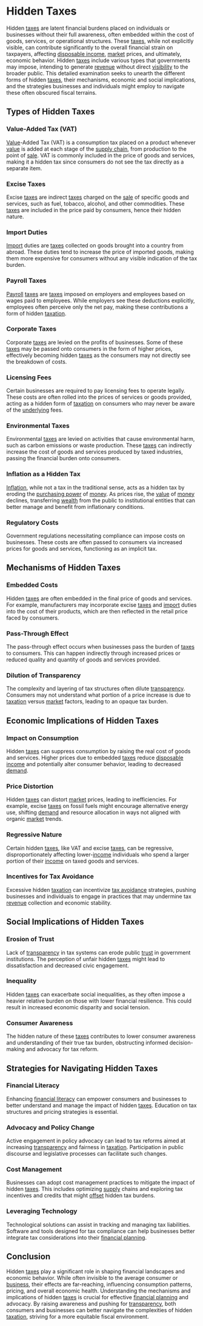 # Hidden Taxes

Hidden [taxes](../t/taxes.md) are latent financial burdens placed on individuals or businesses without their full awareness, often embedded within the cost of goods, services, or operational structures. These [taxes](../t/taxes.md), while not explicitly visible, can contribute significantly to the overall financial strain on taxpayers, affecting [disposable income](../d/disposable_income.md), [market](../m/market.md) prices, and ultimately, economic behavior. Hidden [taxes](../t/taxes.md) include various types that governments may impose, intending to generate [revenue](../r/revenue.md) without direct [visibility](../v/visibility.md) to the broader public. This detailed examination seeks to unearth the different forms of hidden [taxes](../t/taxes.md), their mechanisms, economic and social implications, and the strategies businesses and individuals might employ to navigate these often obscured fiscal terrains.

## Types of Hidden Taxes

### Value-Added Tax (VAT)

[Value](../v/value.md)-Added Tax (VAT) is a consumption tax placed on a product whenever [value](../v/value.md) is added at each stage of the [supply chain](../s/supply_chain.md), from production to the point of [sale](../s/sale.md). VAT is commonly included in the price of goods and services, making it a hidden tax since consumers do not see the tax directly as a separate item.

### Excise Taxes

Excise [taxes](../t/taxes.md) are indirect [taxes](../t/taxes.md) charged on the [sale](../s/sale.md) of specific goods and services, such as fuel, tobacco, alcohol, and other commodities. These [taxes](../t/taxes.md) are included in the price paid by consumers, hence their hidden nature.

### Import Duties

[Import](../i/import.md) duties are [taxes](../t/taxes.md) collected on goods brought into a country from abroad. These duties tend to increase the price of imported goods, making them more expensive for consumers without any visible indication of the tax burden.

### Payroll Taxes

[Payroll](../p/payroll.md) [taxes](../t/taxes.md) are [taxes](../t/taxes.md) imposed on employers and employees based on wages paid to employees. While employers see these deductions explicitly, employees often perceive only the net pay, making these contributions a form of hidden [taxation](../t/taxation.md).

### Corporate Taxes

Corporate [taxes](../t/taxes.md) are levied on the profits of businesses. Some of these [taxes](../t/taxes.md) may be passed onto consumers in the form of higher prices, effectively becoming hidden [taxes](../t/taxes.md) as the consumers may not directly see the breakdown of costs.

### Licensing Fees

Certain businesses are required to pay licensing fees to operate legally. These costs are often rolled into the prices of services or goods provided, acting as a hidden form of [taxation](../t/taxation.md) on consumers who may never be aware of the [underlying](../u/underlying.md) fees.

### Environmental Taxes

Environmental [taxes](../t/taxes.md) are levied on activities that cause environmental harm, such as carbon emissions or waste production. These [taxes](../t/taxes.md) can indirectly increase the cost of goods and services produced by taxed industries, passing the financial burden onto consumers.

### Inflation as a Hidden Tax

[Inflation](../i/inflation.md), while not a tax in the traditional sense, acts as a hidden tax by eroding the [purchasing power](../p/purchasing_power.md) of [money](../m/money.md). As prices rise, the [value](../v/value.md) of [money](../m/money.md) declines, transferring [wealth](../w/wealth.md) from the public to institutional entities that can better manage and benefit from inflationary conditions.

### Regulatory Costs

Government regulations necessitating compliance can impose costs on businesses. These costs are often passed to consumers via increased prices for goods and services, functioning as an implicit tax.

## Mechanisms of Hidden Taxes

### Embedded Costs

Hidden [taxes](../t/taxes.md) are often embedded in the final price of goods and services. For example, manufacturers may incorporate excise [taxes](../t/taxes.md) and [import](../i/import.md) duties into the cost of their products, which are then reflected in the retail price faced by consumers.

### Pass-Through Effect

The pass-through effect occurs when businesses pass the burden of [taxes](../t/taxes.md) to consumers. This can happen indirectly through increased prices or reduced quality and quantity of goods and services provided.

### Dilution of Transparency

The complexity and layering of tax structures often dilute [transparency](../t/transparency.md). Consumers may not understand what portion of a price increase is due to [taxation](../t/taxation.md) versus [market](../m/market.md) factors, leading to an opaque tax burden.

## Economic Implications of Hidden Taxes

### Impact on Consumption

Hidden [taxes](../t/taxes.md) can suppress consumption by raising the real cost of goods and services. Higher prices due to embedded [taxes](../t/taxes.md) reduce [disposable income](../d/disposable_income.md) and potentially alter consumer behavior, leading to decreased [demand](../d/demand.md).

### Price Distortion

Hidden [taxes](../t/taxes.md) can distort [market](../m/market.md) prices, leading to inefficiencies. For example, excise [taxes](../t/taxes.md) on fossil fuels might encourage alternative energy use, shifting [demand](../d/demand.md) and resource allocation in ways not aligned with organic [market](../m/market.md) trends.

### Regressive Nature

Certain hidden [taxes](../t/taxes.md), like VAT and excise [taxes](../t/taxes.md), can be regressive, disproportionately affecting lower-[income](../i/income.md) individuals who spend a larger portion of their [income](../i/income.md) on taxed goods and services.

### Incentives for Tax Avoidance

Excessive hidden [taxation](../t/taxation.md) can incentivize [tax avoidance](../t/tax_avoidance.md) strategies, pushing businesses and individuals to engage in practices that may undermine tax [revenue](../r/revenue.md) collection and economic stability.

## Social Implications of Hidden Taxes

### Erosion of Trust

Lack of [transparency](../t/transparency.md) in tax systems can erode public [trust](../t/trust.md) in government institutions. The perception of unfair hidden [taxes](../t/taxes.md) might lead to dissatisfaction and decreased civic engagement.

### Inequality

Hidden [taxes](../t/taxes.md) can exacerbate social inequalities, as they often impose a heavier relative burden on those with lower financial resilience. This could result in increased economic disparity and social tension.

### Consumer Awareness

The hidden nature of these [taxes](../t/taxes.md) contributes to lower consumer awareness and understanding of their true tax burden, obstructing informed decision-making and advocacy for tax reform.

## Strategies for Navigating Hidden Taxes

### Financial Literacy

Enhancing [financial literacy](../f/financial_literacy.md) can empower consumers and businesses to better understand and manage the impact of hidden [taxes](../t/taxes.md). Education on tax structures and pricing strategies is essential.

### Advocacy and Policy Change

Active engagement in policy advocacy can lead to tax reforms aimed at increasing [transparency](../t/transparency.md) and fairness in [taxation](../t/taxation.md). Participation in public discourse and legislative processes can facilitate such changes.

### Cost Management

Businesses can adopt cost management practices to mitigate the impact of hidden [taxes](../t/taxes.md). This includes optimizing [supply](../s/supply.md) chains and exploring tax incentives and credits that might [offset](../o/offset.md) hidden tax burdens.

### Leveraging Technology

Technological solutions can assist in tracking and managing tax liabilities. Software and tools designed for tax compliance can help businesses better integrate tax considerations into their [financial planning](../f/financial_planning.md).

## Conclusion

Hidden [taxes](../t/taxes.md) play a significant role in shaping financial landscapes and economic behavior. While often invisible to the average consumer or [business](../b/business.md), their effects are far-reaching, influencing consumption patterns, pricing, and overall economic health. Understanding the mechanisms and implications of hidden [taxes](../t/taxes.md) is crucial for effective [financial planning](../f/financial_planning.md) and advocacy. By raising awareness and pushing for [transparency](../t/transparency.md), both consumers and businesses can better navigate the complexities of hidden [taxation](../t/taxation.md), striving for a more equitable fiscal environment.